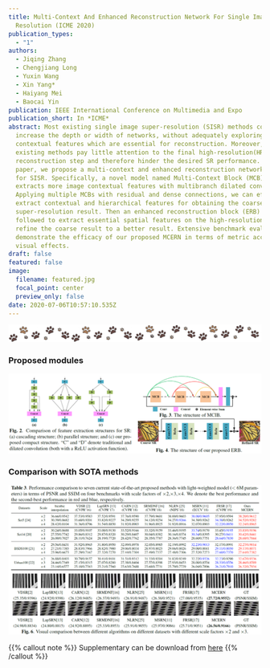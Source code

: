 ```yaml
---
title: Multi-Context And Enhanced Reconstruction Network For Single Image Super
  Resolution (ICME 2020)
publication_types:
  - "1"
authors:
  - Jiqing Zhang
  - Chengjiang Long
  - Yuxin Wang
  - Xin Yang*
  - Haiyang Mei
  - Baocai Yin
publication: IEEE International Conference on Multimedia and Expo
publication_short: In *ICME*
abstract: Most existing single image super-resolution (SISR) methods continually
  increase the depth or width of networks, without adequately exploring
  contextual features which are essential for reconstruction. Moreover, such
  existing methods pay little attention to the final high-resolution(HR) image
  reconstruction step and therefore hinder the desired SR performance. In this
  paper, we propose a multi-context and enhanced reconstruction network (MCERN)
  for SISR. Specifically, a novel model named Multi-Context Block (MCB) which
  extracts more image contextual features with multibranch dilated convolution.
  Applying multiple MCBs with residual and dense connections, we can effectively
  extract contextual and hierarchical features for obtaining the coarse
  super-resolution result. Then an enhanced reconstruction block (ERB) is
  followed to extract essential spatial features on the high-resolution image to
  refine the coarse result to a better result. Extensive benchmark evaluations
  demonstrate the efficacy of our proposed MCERN in terms of metric accuracy and
  visual effects.
draft: false
featured: false
image:
  filename: featured.jpg
  focal_point: center
  preview_only: false
date: 2020-07-06T10:57:10.535Z
---
```

![](fenge.png)

### **Proposed modules**

![](图片5.png)

### **Comparison with SOTA methods**

![](cwsm.jpg)

{{% callout note %}}
Supplementary can be download from [here](https://ieeexplore.ieee.org/document/9102868/media#media)
{{% /callout %}}